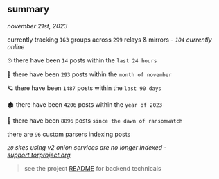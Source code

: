 
## summary
_november 21st, 2023_

currently tracking `163` groups across `299` relays & mirrors - _`104` currently online_

⏲ there have been `14` posts within the `last 24 hours`

🦈 there have been `293` posts within the `month of november`

🪐 there have been `1487` posts within the `last 90 days`

🏚 there have been `4206` posts within the `year of 2023`

🦕 there have been `8896` posts `since the dawn of ransomwatch`

there are `96` custom parsers indexing posts

_`20` sites using v2 onion services are no longer indexed - [support.torproject.org](https://support.torproject.org/onionservices/v2-deprecation/)_

> see the project [README](https://github.com/joshhighet/ransomwatch#ransomwatch--) for backend technicals
